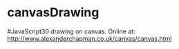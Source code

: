 # canvasDrawing
#JavaScript30 drawing on canvas. 
Online at: http://www.alexanderchapman.co.uk/canvas/canvas.html 
